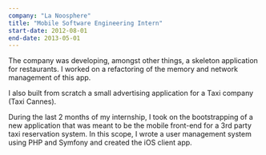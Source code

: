 ```yaml
---
company: "La Noosphere"
title: "Mobile Software Engineering Intern"
start-date: 2012-08-01
end-date: 2013-05-01
---
```


The company was developing, amongst other things, a skeleton application for restaurants. I worked on a refactoring of the memory and network management of this app.

I also built from scratch a small advertising application for a Taxi company (Taxi Cannes).

During the last 2 months of my internship, I took on the bootstrapping of a new application that was meant to be the mobile front-end for a 3rd party taxi reservation system. In this scope, I wrote a user management system using PHP and Symfony and created the iOS client app.
